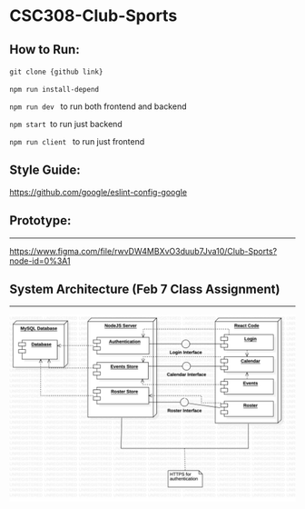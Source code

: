 # CSC308-Club-Sports

## How to Run:

`git clone {github link}`

`npm run install-depend`

`npm run dev ` to run both frontend and backend

`npm start `to run just backend

`npm run client ` to run just frontend

## Style Guide:
https://github.com/google/eslint-config-google

## Prototype:

---
https://www.figma.com/file/rwvDW4MBXvO3duub7Jva10/Club-Sports?node-id=0%3A1

## System Architecture (Feb 7 Class Assignment)

---
![](uml.jpg)
